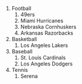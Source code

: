 1. Football
	1. 49ers
	2. Miami Hurricanes
	3. Nebraska Cornhuskers
	4. Arkansas Razorbacks
2. Basketball
	1. Los Angeles Lakers
3. Baseball
	1. St. Louis Cardinals
	2. Los Angeles Dodgers
4. Tennis
	1. Serena
